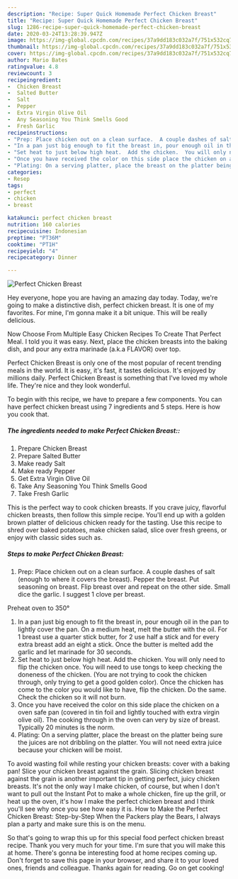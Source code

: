 ```yaml
---
description: "Recipe: Super Quick Homemade Perfect Chicken Breast"
title: "Recipe: Super Quick Homemade Perfect Chicken Breast"
slug: 1286-recipe-super-quick-homemade-perfect-chicken-breast
date: 2020-03-24T13:28:39.947Z
image: https://img-global.cpcdn.com/recipes/37a9dd183c032a7f/751x532cq70/perfect-chicken-breast-recipe-main-photo.jpg
thumbnail: https://img-global.cpcdn.com/recipes/37a9dd183c032a7f/751x532cq70/perfect-chicken-breast-recipe-main-photo.jpg
cover: https://img-global.cpcdn.com/recipes/37a9dd183c032a7f/751x532cq70/perfect-chicken-breast-recipe-main-photo.jpg
author: Mario Bates
ratingvalue: 4.8
reviewcount: 3
recipeingredient:
-  Chicken Breast
-  Salted Butter
-  Salt
-  Pepper
-  Extra Virgin Olive Oil
-  Any Seasoning You Think Smells Good
-  Fresh Garlic
recipeinstructions:
- "Prep: Place chicken out on a clean surface.  A couple dashes of salt (enough to where it covers the breast).  Pepper the breast. Put seasoning on breast.  Flip breast over and repeat on the other side.  Small dice the garlic. I suggest 1 clove per breast.  Preheat oven to 350°"
- "In a pan just big enough to fit the breast in, pour enough oil in the pan to lightly cover the pan. On a medium heat, melt the butter with the oil.  For 1 breast use a quarter stick butter, for 2 use half a stick and for every extra breast add an eight a stick.  Once the butter is melted add the garlic and let marinade for 30 seconds."
- "Set heat to just below high heat.  Add the chicken.  You will only need to flip the chicken once.  You will need to use tongs to keep checking the doneness of the chicken. (You are not trying to cook the chicken through, only trying to get a good golden color). Once the chicken has come to the color you would like to have, flip the chicken. Do the same. Check the chicken so it will not burn."
- "Once you have received the color on this side place the chicken on a oven safe pan (covered in tin foil and lightly touched with extra virgin olive oil).  The cooking through in the oven can very by size of breast.  Typically 20 minutes is the norm."
- "Plating: On a serving platter, place the breast on the platter being sure the juices are not dribbling on the platter.  You will not need extra juice because your chicken will be moist."
categories:
- Resep
tags:
- perfect
- chicken
- breast

katakunci: perfect chicken breast
nutrition: 160 calories
recipecuisine: Indonesian
preptime: "PT36M"
cooktime: "PT1H"
recipeyield: "4"
recipecategory: Dinner

---
```



![Perfect Chicken Breast](https://img-global.cpcdn.com/recipes/37a9dd183c032a7f/751x532cq70/perfect-chicken-breast-recipe-main-photo.jpg)

Hey everyone, hope you are having an amazing day today. Today, we're going to make a distinctive dish, perfect chicken breast. It is one of my favorites. For mine, I'm gonna make it a bit unique. This will be really delicious.

Now Choose From Multiple Easy Chicken Recipes To Create That Perfect Meal. I told you it was easy. Next, place the chicken breasts into the baking dish, and pour any extra marinade (a.k.a FLAVOR) over top.

Perfect Chicken Breast is only one of the most popular of recent trending meals in the world. It is easy, it's fast, it tastes delicious. It's enjoyed by millions daily. Perfect Chicken Breast is something that I've loved my whole life. They're nice and they look wonderful.


To begin with this recipe, we have to prepare a few components. You can have perfect chicken breast using 7 ingredients and 5 steps. Here is how you cook that.

##### The ingredients needed to make Perfect Chicken Breast::

1. Prepare  Chicken Breast
1. Prepare  Salted Butter
1. Make ready  Salt
1. Make ready  Pepper
1. Get  Extra Virgin Olive Oil
1. Take  Any Seasoning You Think Smells Good
1. Take  Fresh Garlic


This is the perfect way to cook chicken breasts. If you crave juicy, flavorful chicken breasts, then follow this simple recipe. You&#39;ll end up with a golden brown platter of delicious chicken ready for the tasting. Use this recipe to shred over baked potatoes, make chicken salad, slice over fresh greens, or enjoy with classic sides such as. 

##### Steps to make Perfect Chicken Breast:

1. Prep:
Place chicken out on a clean surface.  A couple dashes of salt (enough to where it covers the breast).  Pepper the breast. Put seasoning on breast.  Flip breast over and repeat on the other side.  Small dice the garlic. I suggest 1 clove per breast.

Preheat oven to 350°
1. In a pan just big enough to fit the breast in, pour enough oil in the pan to lightly cover the pan. On a medium heat, melt the butter with the oil.  For 1 breast use a quarter stick butter, for 2 use half a stick and for every extra breast add an eight a stick.  Once the butter is melted add the garlic and let marinade for 30 seconds.
1. Set heat to just below high heat.  Add the chicken.  You will only need to flip the chicken once.  You will need to use tongs to keep checking the doneness of the chicken. (You are not trying to cook the chicken through, only trying to get a good golden color). Once the chicken has come to the color you would like to have, flip the chicken. Do the same. Check the chicken so it will not burn.
1. Once you have received the color on this side place the chicken on a oven safe pan (covered in tin foil and lightly touched with extra virgin olive oil).  The cooking through in the oven can very by size of breast.  Typically 20 minutes is the norm.
1. Plating:
On a serving platter, place the breast on the platter being sure the juices are not dribbling on the platter.  You will not need extra juice because your chicken will be moist.


To avoid wasting foil while resting your chicken breasts: cover with a baking pan! Slice your chicken breast against the grain. Slicing chicken breast against the grain is another important tip in getting perfect, juicy chicken breasts. It&#39;s not the only way I make chicken, of course, but when I don&#39;t want to pull out the Instant Pot to make a whole chicken, fire up the grill, or heat up the oven, it&#39;s how I make the perfect chicken breast and I think you&#39;ll see why once you see how easy it is. How to Make the Perfect Chicken Breast: Step-by-Step When the Packers play the Bears, I always plan a party and make sure this is on the menu. 

So that's going to wrap this up for this special food perfect chicken breast recipe. Thank you very much for your time. I'm sure that you will make this at home. There's gonna be interesting food at home recipes coming up. Don't forget to save this page in your browser, and share it to your loved ones, friends and colleague. Thanks again for reading. Go on get cooking!
